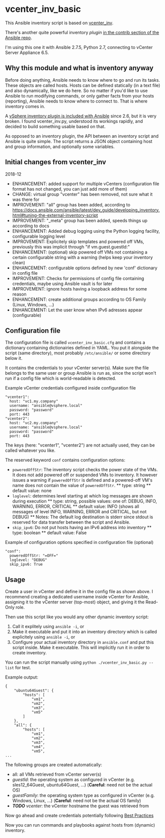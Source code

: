 # vcenter_inv_basic

This Ansible inventory script is based on [vcenter_inv](https://github.com/tierpod/ansible-vcenter).

There's another quite powerful inventory *plugin* [in the contrib section of the Ansible repo](https://github.com/ansible/ansible/blob/devel/contrib/inventory/vmware_inventory.py).

I'm using this one it with Ansible 2.7.5, Python 2.7, connecting to vCenter Server Appliance 6.5.

## Why this module and what is inventory anyway

Before doing anything, Ansible needs to know where to go and run its tasks. These objects are called hosts. Hosts can be defined statically (in a text file) and also dynamically, like we do here. So no matter if you'd like to use Ansible to run modifying commands, or only gather facts from your hosts (reporting), Ansible needs to know where to connect to. That is where inventory comes in.

A [vSphere inventory plugin is included with Ansible](https://github.com/ansible/ansible/blob/devel/lib/ansible/plugins/inventory/vmware_vm_inventory.py) since 2.6, but it is very broken. I found vcenter_inv.py, understood its workings rapidly, and decided to build something usable based on that.

As opposed to an inventory plugin, the API between an inventory script and Ansible is quite simple. The script returns a JSON object containing host and group information, and optionally some variables.

## Initial changes from vcenter_inv

2018-12
* ENHANCEMENT: added support for multiple vCenters (configuration file format has not changed, you can just add more of them)
* CHANGE: virtual group "vcenter" has been removed, not sure what it was there for
* IMPROVEMENT: "all" group has been added, according to https://docs.ansible.com/ansible/latest/dev_guide/developing_inventory.html#tuning-the-external-inventory-script
* IMPROVEMENT: "_meta" group has been added, speeds things up according to docs
* ENHANCEMENT: Added debug logging using the Python logging facility, configurable logging level
* IMPROVEMENT: Explicitely skip templates and powered off VMs, previously this was implicit through "if vm.guest.guestId:"
* ENHANCEMENT: (optional) skip powered off VMs not containing a certain configurable string with a warning (helps keep your inventory clean)
* ENHANCEMENT: configurable options defined by new 'conf' dictionary in config file
* IMPROVEMENT: Checks for permissions of config file containing credentials, maybe using Ansible vault is for later
* IMPROVEMENT: ignore hosts having a loopback address for some reason
* ENHANCEMENT: create additional groups according to OS Family (Linux, Windows, ...)
* ENHANCEMENT: Let the user know when IPv6 adresses appear (configurable)

## Configuration file

The configuration file is called `vcenter_inv_basic.cfg` and contains a dictionary containing dictionairies defined in YAML. You put it alongside the script (same directory), most probably `/etc/ansible/` or some directory below it.

It contains the credentials to your vCenter server(s). Make sure the file belongs to the same user or group Ansible is run as, since the script won't run if a config file which is world-readable is detected.

Example vCenter credentials configured inside configuration file

```
"vcenter1":
  host: "vc1.my.company"
  username: "ansible@vsphere.local"
  password: "password"
  port: 443
"vcenter2":
  host: "vc2.my.company"
  username: "ansible@vsphere.local"
  password: "password"
  port: 443
```
The keys (here: "vcenter1", "vcenter2") are not actually used, they can be called whatever you like. 

The reserved keyword `conf` contains configuration options:
* `poweredOffStr`: The inventory script checks the power state of the VMs. It does not add powered off or suspended VMs to inventory. It however issues a warning if `poweredOffStr` is defined and a powered-off VM's name does not contain the value of `poweredOffStr`.
** type: string
** default value: none
* `loglevel`: determines level starting at which log messages are shown during execution
** type: string, possible values: one of: DEBUG, INFO, WARNING, ERROR, CRITICAL
** default value: INFO (shows all messages of level INFO, WARNING, ERROR and CRITICAL, but not DEBUG)
** Notes: The default log destination is stderr since stdout is reserved for data transfer between the script and Ansible.
* `skip_ipv6`: Do not put hosts having an IPv6 address into inventory
** type: boolean
** default value: False

Example of configuration options specified in configuration file (optional)
```
"conf":
  poweredOffStr: "=OFF="
  loglevel: "DEBUG"
  skip_ipv6: True
```

## Usage

Create a user in vCenter and define it in the config file as shown above. I recommend creating a dedicated username inside vCenter for Ansible, assigning it to the vCenter server (top-most) object, and giving it the Read-Only role.

Then use this script like you would any other dynamic inventory script:

1. Call it explitely using `ansible -i`, or
2. Make it executable and put it into an inventory directory which is called explicitely using `ansible -i`, or
3. Configure your actual inventory directory in `ansible.conf` and put this script inside. Make it executable. This will implicitly run it in order to create inventory.

You can run the script manually using ``python ./vcenter_inv_basic.py --list`` for test.

Example output:
```
{
    "ubuntu64Guest": {
        "hosts": [
            "vm1",
            "vm2",
            "vm3",
            "vm5"
        ]
    },
    "all": {
        "hosts": [
            "vm1",
            "vm2",
            "vm3",
            "vm4",
            "vm5",
...
```

The following groups are created automatically:
* all: all VMs retrieved from vCenter server(s)
* *guestId*: the operating system as configured in vCenter (e.g. sles12_64Guest, ubuntu64Guest, ...) (**Careful**: need not be the actual OS)
* *guestFamily*: the operating system type as configured in vCenter (e.g. Windows, Linux, ...) (**Careful**: need not be the actual OS family)
* **_TODO_** *vcenter*: the vCenter hostname the guest was retrieved from

Now go ahead and create credentials potentially following [Best Practices](https://docs.ansible.com/ansible/latest/user_guide/playbooks_best_practices.html#variables-and-vaults)

Now you can run commands and playbooks against hosts from (dynamic) inventory.

